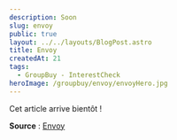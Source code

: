 ```yaml
---
description: Soon
slug: envoy
public: true
layout: ../../layouts/BlogPost.astro
title: Envoy
createdAt: 21
tags:
  - GroupBuy - InterestCheck
heroImage: /groupbuy/envoy/envoyHero.jpg
---
```


Cet article arrive bientôt !

**Source** : [Envoy](https://modedesigns.com/pages/envoy)